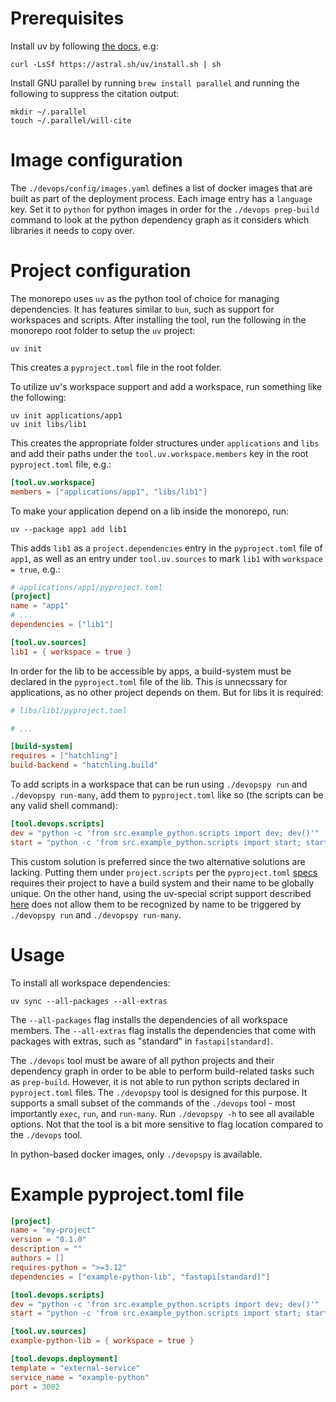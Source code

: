 # Prerequisites

Install uv by following [the docs](https://docs.astral.sh/uv/getting-started/installation/), e.g:
```shell
curl -LsSf https://astral.sh/uv/install.sh | sh
```

Install GNU parallel by running `brew install parallel` and running the following to suppress the citation output:
```shell
mkdir ~/.parallel
touch ~/.parallel/will-cite
```

# Image configuration

The `./devops/config/images.yaml` defines a list of docker images that are built as part of the deployment process. Each image entry has a `language` key. Set it to `python` for python images in order for the `./devops prep-build` command to look at the python dependency graph as it considers which libraries it needs to copy over.

# Project configuration

The monorepo uses `uv` as the python tool of choice for managing dependencies. It has features similar to `bun`, such as support for workspaces and scripts. After installing the tool, run the following in the monorepo root folder to setup the `uv` project:
```shell
uv init
```
This creates a `pyproject.toml` file in the root folder.

To utilize uv's workspace support and add a workspace, run something like the following:
```shell
uv init applications/app1
uv init libs/lib1
```
This creates the appropriate folder structures under `applications` and `libs` and add their paths under the `tool.uv.workspace.members` key in the root `pyproject.toml` file, e.g.:
```toml
[tool.uv.workspace]
members = ["applications/app1", "libs/lib1"]
```

To make your application depend on a lib inside the monorepo, run:
```shell
uv --package app1 add lib1
```

This adds `lib1` as a `project.dependencies` entry in the `pyproject.toml` file of `app1`, as well as an entry under `tool.uv.sources` to mark `lib1` with `workspace = true`, e.g.:
```toml
# applications/app1/pyproject.toml
[project]
name = "app1"
# ...
dependencies = ["lib1"]

[tool.uv.sources]
lib1 = { workspace = true }
```

In order for the lib to be accessible by apps, a build-system must be declared in the `pyproject.toml` file of the lib. This is unnecssary for applications, as no other project depends on them. But for libs it is required:
```toml
# libs/lib1/pyproject.toml

# ...

[build-system]
requires = ["hatchling"]
build-backend = "hatchling.build"
```

To add scripts in a workspace that can be run using `./devopspy run` and `./devopspy run-many`, add them to `pyproject.toml` like so (the scripts can be any valid shell command):
```toml
[tool.devops.scripts]
dev = "python -c 'from src.example_python.scripts import dev; dev()'"
start = "python -c 'from src.example_python.scripts import start; start()'"
```

This custom solution is preferred since the two alternative solutions are lacking. Putting them under `project.scripts` per the `pyproject.toml` [specs](https://packaging.python.org/en/latest/overview/) requires their project to have a build system and their name to be globally unique. On the other hand, using the uv-special script support described [here](https://docs.astral.sh/uv/guides/scripts/) does not allow them to be recognized by name to be triggered by `./devopspy run` and `./devopspy run-many`. 

# Usage

To install all workspace dependencies:
```shell
uv sync --all-packages --all-extras
```
The `--all-packages` flag installs the dependencies of all workspace members. The `--all-extras` flag installs the dependencies that come with packages with extras, such as "standard" in `fastapi[standard]`.

The `./devops` tool must be aware of all python projects and their dependency graph in order to be able to perform build-related tasks such as `prep-build`. However, it is not able to run python scripts declared in `pyproject.toml` files. The `./devopspy` tool is designed for this purpose. It supports a small subset of the commands of the `./devops` tool - most importantly `exec`, `run`, and `run-many`. Run `./devopspy -h` to see all available options. Not that the tool is a bit more sensitive to flag location compared to the `./devops` tool. 

In python-based docker images, only `./devopspy` is available.

# Example pyproject.toml file

```toml
[project]
name = "my-project"
version = "0.1.0"
description = ""
authors = []
requires-python = ">=3.12"
dependencies = ["example-python-lib", "fastapi[standard]"]

[tool.devops.scripts]
dev = "python -c 'from src.example_python.scripts import dev; dev()'"
start = "python -c 'from src.example_python.scripts import start; start()'"

[tool.uv.sources]
example-python-lib = { workspace = true }

[tool.devops.deployment]
template = "external-service"
service_name = "example-python"
port = 3002
```